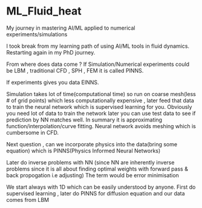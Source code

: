# ML_Fluid_heat
My journey in mastering AI/ML applied to numerical experiments/simulations

I took break from my learning path of using AI/ML tools in fluid dynamics.
Restarting again in my PhD journey.

From where does data come ?
If Simulation/Numerical experiments could be LBM , traditional CFD , SPH , FEM  it is called PINNS.

If experiments gives you data EINNS.

Simulation takes lot of time(computational time) so run on coarse mesh(less # of grid points) which less computationally expensive , later feed that data to train the neural network which is supervised learning for you.
Obviously you need lot of data to train the network later you can use test data to see if prediction by NN matches well.
In summary it is approximating function/interpolation/curve fitting.
Neural network avoids meshing which is cumbersome in CFD.

Next question , can we incorporate physics into the data(bring some equation) which is PINNS(Physics Informed Neural Networks)

Later do inverse problems with NN (since NN are inherently inverse problems since it is all about finding optimal weights with forward pass & back propogation i.e adjusting)
The term would be error minimisation

We start always with 1D which can be easily understood by anyone.
First do supervised learning , later do PINNS for diffusion equation and our data comes from LBM
